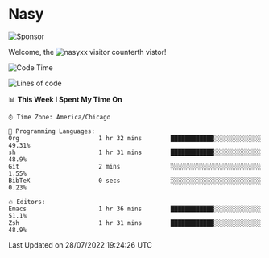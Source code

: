 # Nasy

<!--
<p align="center">
<img height="200" src="https://github-readme-stats.vercel.app/api?username=nasyxx&count_private=true&show_icons=true&theme=dracula&include_all_commits=true"/>
<img height="200" src="https://github-readme-stats.vercel.app/api/top-langs/?username=nasyxx&theme=dracula&hide=html,jupyter+notebook&count_private=true&show_icons=true"/>
</p>

  
----------------
-->

![Sponsor](https://img.shields.io/static/v1.svg?label=Sponsor&message=%E2%9D%A4&logo=GitHub&style=flat&color=pink)
 
Welcome, the ![nasyxx visitor counter](https://count.getloli.com/get/@nasyxx?theme=rule34)th vistor!
 
<!--START_SECTION:waka-->
![Code Time](http://img.shields.io/badge/Code%20Time-2%2C524%20hrs%203%20mins-blue)

![Lines of code](https://img.shields.io/badge/From%20Hello%20World%20I%27ve%20Written-5%20Million%20lines%20of%20code-blue)

📊 **This Week I Spent My Time On** 

```text
⌚︎ Time Zone: America/Chicago

💬 Programming Languages: 
Org                      1 hr 32 mins        ████████████░░░░░░░░░░░░░   49.31% 
sh                       1 hr 31 mins        ████████████░░░░░░░░░░░░░   48.9% 
Git                      2 mins              ░░░░░░░░░░░░░░░░░░░░░░░░░   1.55% 
BibTeX                   0 secs              ░░░░░░░░░░░░░░░░░░░░░░░░░   0.23%

🔥 Editors: 
Emacs                    1 hr 36 mins        ████████████░░░░░░░░░░░░░   51.1% 
Zsh                      1 hr 31 mins        ████████████░░░░░░░░░░░░░   48.9%

```


 Last Updated on 28/07/2022 19:24:26 UTC
<!--END_SECTION:waka-->

<!-- ![visitors](https://visitor-badge.laobi.icu/badge?page_id=nasyxx.nasyxx) -->
